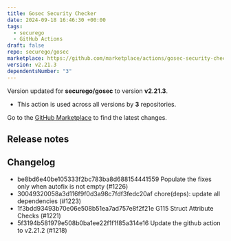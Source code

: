 ```yaml
---
title: Gosec Security Checker
date: 2024-09-18 16:46:30 +00:00
tags:
  - securego
  - GitHub Actions
draft: false
repo: securego/gosec
marketplace: https://github.com/marketplace/actions/gosec-security-checker
version: v2.21.3
dependentsNumber: "3"
---
```



Version updated for **securego/gosec** to version **v2.21.3**.
- This action is used across all versions by **3** repositories.

Go to the [GitHub Marketplace](https://github.com/marketplace/actions/gosec-security-checker) to find the latest changes.

## Release notes

## Changelog
* be8bd6e40be105333f2bc783ba8d688154441559 Populate the fixes only when autofix is not empty (#1226)
* 30049320058a3d116f9f0d3a98c7fdf3fedc20af chore(deps): update all dependencies (#1223)
* 1f3bdd93493b70e06e508b51ea7ad757e8f2f21e G115 Struct Attribute Checks (#1221)
* 5f3194b581979e508b0ba1ee22f1f1f85a314e16 Update the github action to v2.21.2 (#1218)


